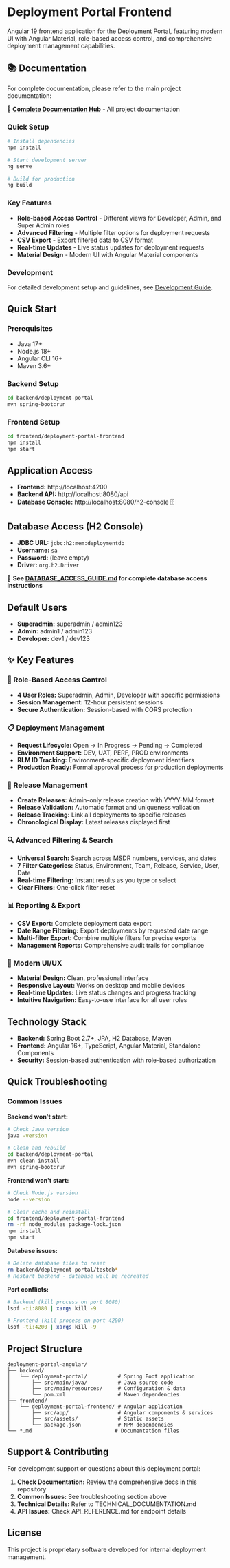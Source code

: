 # Deployment Portal Frontend

Angular 19 frontend application for the Deployment Portal, featuring modern UI with Angular Material, role-based access control, and comprehensive deployment management capabilities.

## 📚 Documentation

For complete documentation, please refer to the main project documentation:

**📖 [Complete Documentation Hub](../../docs/README.md)** - All project documentation

### Quick Setup
```bash
# Install dependencies
npm install

# Start development server
ng serve

# Build for production
ng build
```

### Key Features
- **Role-based Access Control** - Different views for Developer, Admin, and Super Admin roles
- **Advanced Filtering** - Multiple filter options for deployment requests
- **CSV Export** - Export filtered data to CSV format
- **Real-time Updates** - Live status updates for deployment requests
- **Material Design** - Modern UI with Angular Material components

### Development
For detailed development setup and guidelines, see [Development Guide](../../docs/technical/DEVELOPMENT_GUIDE.md).

## Quick Start

### Prerequisites
- Java 17+
- Node.js 18+
- Angular CLI 16+
- Maven 3.6+

### Backend Setup
```bash
cd backend/deployment-portal
mvn spring-boot:run
```

### Frontend Setup
```bash
cd frontend/deployment-portal-frontend
npm install
npm start
```

## Application Access
- **Frontend:** http://localhost:4200
- **Backend API:** http://localhost:8080/api
- **Database Console:** http://localhost:8080/h2-console 🗄️

## Database Access (H2 Console)
- **JDBC URL:** `jdbc:h2:mem:deploymentdb`
- **Username:** `sa`
- **Password:** (leave empty)
- **Driver:** `org.h2.Driver`

📖 **See [DATABASE_ACCESS_GUIDE.md](./DATABASE_ACCESS_GUIDE.md) for complete database access instructions**

## Default Users
- **Superadmin:** superadmin / admin123
- **Admin:** admin1 / admin123
- **Developer:** dev1 / dev123

## ✨ Key Features

### 🔐 Role-Based Access Control
- **4 User Roles:** Superadmin, Admin, Developer with specific permissions
- **Session Management:** 12-hour persistent sessions
- **Secure Authentication:** Session-based with CORS protection

### 📋 Deployment Management
- **Request Lifecycle:** Open → In Progress → Pending → Completed
- **Environment Support:** DEV, UAT, PERF, PROD environments
- **RLM ID Tracking:** Environment-specific deployment identifiers
- **Production Ready:** Formal approval process for production deployments

### 🎯 Release Management
- **Create Releases:** Admin-only release creation with YYYY-MM format
- **Release Validation:** Automatic format and uniqueness validation
- **Release Tracking:** Link all deployments to specific releases
- **Chronological Display:** Latest releases displayed first

### 🔍 Advanced Filtering & Search
- **Universal Search:** Search across MSDR numbers, services, and dates
- **7 Filter Categories:** Status, Environment, Team, Release, Service, User, Date
- **Real-time Filtering:** Instant results as you type or select
- **Clear Filters:** One-click filter reset

### 📊 Reporting & Export
- **CSV Export:** Complete deployment data export
- **Date Range Filtering:** Export deployments by requested date range
- **Multi-filter Export:** Combine multiple filters for precise exports
- **Management Reports:** Comprehensive audit trails for compliance

### 🎨 Modern UI/UX
- **Material Design:** Clean, professional interface
- **Responsive Layout:** Works on desktop and mobile devices
- **Real-time Updates:** Live status changes and progress tracking
- **Intuitive Navigation:** Easy-to-use interface for all user roles

## Technology Stack
- **Backend:** Spring Boot 2.7+, JPA, H2 Database, Maven
- **Frontend:** Angular 16+, TypeScript, Angular Material, Standalone Components
- **Security:** Session-based authentication with role-based authorization

## Quick Troubleshooting

### Common Issues

**Backend won't start:**
```bash
# Check Java version
java -version

# Clean and rebuild
cd backend/deployment-portal
mvn clean install
mvn spring-boot:run
```

**Frontend won't start:**
```bash
# Check Node.js version
node --version

# Clear cache and reinstall
cd frontend/deployment-portal-frontend
rm -rf node_modules package-lock.json
npm install
npm start
```

**Database issues:**
```bash
# Delete database files to reset
rm backend/deployment-portal/testdb*
# Restart backend - database will be recreated
```

**Port conflicts:**
```bash
# Backend (kill process on port 8080)
lsof -ti:8080 | xargs kill -9

# Frontend (kill process on port 4200)
lsof -ti:4200 | xargs kill -9
```

## Project Structure
```
deployment-portal-angular/
├── backend/
│   └── deployment-portal/          # Spring Boot application
│       ├── src/main/java/          # Java source code
│       ├── src/main/resources/     # Configuration & data
│       └── pom.xml                 # Maven dependencies
├── frontend/
│   └── deployment-portal-frontend/ # Angular application
│       ├── src/app/                # Angular components & services
│       ├── src/assets/             # Static assets
│       └── package.json            # NPM dependencies
└── *.md                           # Documentation files
```

## Support & Contributing
For development support or questions about this deployment portal:

1. **Check Documentation:** Review the comprehensive docs in this repository
2. **Common Issues:** See troubleshooting section above
3. **Technical Details:** Refer to TECHNICAL_DOCUMENTATION.md
4. **API Issues:** Check API_REFERENCE.md for endpoint details

## License
This project is proprietary software developed for internal deployment management.
